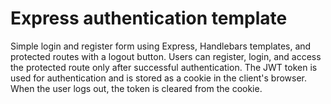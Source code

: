 # Express authentication template

Simple login and register form using Express, Handlebars templates, and protected routes with a logout button. Users can register, login, and access the protected route only after successful authentication. The JWT token is used for authentication and is stored as a cookie in the client's browser. When the user logs out, the token is cleared from the cookie.
